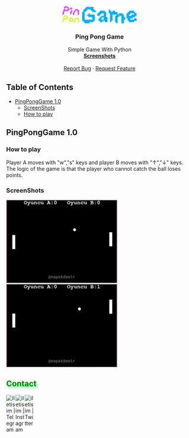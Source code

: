 
<!-- PROJECT LOGO -->
<br />
<p align="center">
  <a href="https://github.com/mapekdemir/PingPongGame">
    <img src="/logo.png" alt="Logo" width="200" >
  </a>

  <h3 align="center">Ping Pong Game</h3>

  <p align="center">
    Simple Game With Python
    <br />
    <a href="#ScreenShots"><strong>Screenshots</strong></a>
    <br />
    <br />
    <a href="https://github.com/mapekdemir/PingPongGame/issues">Report Bug</a>
    ·
    <a href="https://github.com/mapekdemir/PingPongGame/issues">Request Feature</a>
  </p>
</p>



<!-- TABLE OF CONTENTS -->
## Table of Contents

* [PingPongGame 1.0]()
  * [ScreenShots]()
  * [How to play]()



<!-- PingPongGame 1.0 -->
## PingPongGame 1.0

### How to play
Player A moves with "w","s" keys and player B moves with "↑","↓" keys.
The logic of the game is that the player who cannot catch the ball loses points.

### ScreenShots

<img src="https://raw.githubusercontent.com/mapekdemir/PingPongGame/main/PingPongGame1.0/ScreenShot/ScreenShot1.jpg" width="300" height="224"><img src="https://raw.githubusercontent.com/mapekdemir/PingPongGame/main/PingPongGame1.0/ScreenShot/ScreenShot2.jpg" width="300" height="224">

<h2 style="color:Green;text-shadow: 3px 4px 4px rgba(0, 250, 70, 0.7)"> Contact </h2>

[<img align="left" alt="iletisim | Telegram" width="25px" src="https://www.flaticon.com/svg/static/icons/svg/2111/2111708.svg" />][Telegram]
[<img align="left" alt="iletisim | Instagram" width="25px" src="https://www.flaticon.com/svg/static/icons/svg/1384/1384015.svg" />][Instagram]
[<img align="left" alt="iletisim | Twitter" width="25px" src="https://www.flaticon.com/svg/static/icons/svg/1384/1384033.svg" />][Twitter]

[Telegram]: https://www.t.me/mapekdemir
[Instagram]: https://instagram.com/mapekdemir
[Twitter]: https://twitter.com/mapekdemir
